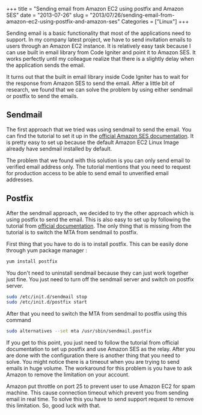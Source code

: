 +++
title = "Sending email from Amazon EC2 using postfix and Amazon SES"
date = "2013-07-26"
slug = "2013/07/26/sending-email-from-amazon-ec2-using-postfix-and-amazon-ses"
Categories = ["Linux"]
+++

Sending email is a basic functionality that most of the applications need to support. In my company latest project, we have to send invitation emails to users through an Amazon EC2 instance. It is relatively easy task because I can use built in email library from Code Igniter and point it to Amazon SES. It works perfectly until my colleague realize that there is a slightly delay when the application sends the email.

It turns out that the built in email library inside Code Igniter has to wait for the response from Amazon SES to send the email. After a little bit of research, we found that we can solve the problem by using either sendmail or postfix to send the emails.  

## Sendmail

The first approach that we tried was using sendmail to send the email. You can find the tutorial to set it up in the [official Amazon SES documentation](http://docs.aws.amazon.com/ses/latest/DeveloperGuide/sendmail.html). It is pretty easy to set up because the default Amazon EC2 Linux Image already have sendmail installed by default. 

The problem that we found with this solution is you can only send email to verified email address only. The tutorial mentions that you need to request for production access to be able to send email to unverified email addresses.

## Postfix

After the sendmail approach, we decided to try the other approach which is using postfix to send the email. This is also easy to set up by following the tutorial from [official documentation](http://docs.aws.amazon.com/ses/latest/DeveloperGuide/postfix.html). The only thing that is missing from the tutorial is to switch the MTA from sendmail to postfix. 

First thing that you have to do is to install postfix. This can be easily done through yum package manager :

``` bash
yum install postfix
```

You don't need to uninstall sendmail because they can just work together just fine. You just need to turn off the sendmail server and switch on postfix server.

``` bash
sudo /etc/init.d/sendmail stop
sudo /etc/init.d/postfix start
```

After that you need to switch the MTA from sendmail to postfix using this command

``` bash
sudo alternatives --set mta /usr/sbin/sendmail.postfix
```

If you get to this point, you just need to follow the tutorial from official documentation to set up postfix and use Amazon SES as the relay. After you are done with the configuration there is another thing that you need to solve. You might notice there is a timeout when you are trying to send emails in huge volume. The workaround for this problem is you have to ask Amazon to remove the limitation on your account.

Amazon put throttle on port 25 to prevent user to use Amazon EC2 for spam machine. This cause connection timeout which prevent you from sending email in real time. To solve this you have to send support request to remove this limitation. So, good luck with that.

